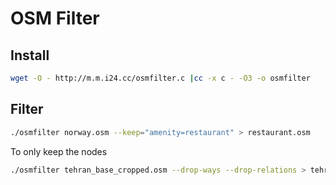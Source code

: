 # OSM Filter

## Install

```bash
wget -O - http://m.m.i24.cc/osmfilter.c |cc -x c - -O3 -o osmfilter
```

## Filter

```bash
./osmfilter norway.osm --keep="amenity=restaurant" > restaurant.osm
```

To only keep the nodes

```bash
./osmfilter tehran_base_cropped.osm --drop-ways --drop-relations > tehran_base_nodes.osm
```